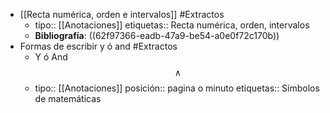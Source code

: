 - [[Recta numérica, orden e intervalos]] #Extractos
	- tipo:: [[Anotaciones]]
	  etiquetas:: Recta numérica, orden, intervalos
	- **Bibliografía**: ((62f97366-eadb-47a9-be54-a0e0f72c170b))
- Formas de escribir y ó and #Extractos
	- Y ó And $$\wedge$$
	- tipo:: [[Anotaciones]]
	  posición:: pagina o minuto
	  etiquetas:: Símbolos de matemáticas